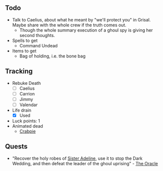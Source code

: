 ## Todo

- Talk to Caelius, about what he meant by "we'll protect you" in Grisal. Maybe share with the whole crew if the truth comes out.
	- Though the whole summary execution of a ghoul spy is giving her second thoughts.
- Spells to get
	- Command Undead
- Items to get
	- Bag of holding, i.e. the bone bag
## Tracking

- Rebuke Death
	- [ ] Caelius
	- [ ] Carrion
	- [ ] Jimmy
	- [ ] Valendar
- Life drain
	- [x] Used
- Luck points: 1
- Animated dead
	- [Crabpie](NPCs/Crabpie.md)
## Quests

- "Recover the holy robes of [Sister Adeline](NPCs/Sister%20Adeline.md), use it to stop the Dark Wedding, and then defeat the leader of the ghoul uprising" - [The Oracle](NPCs/The%20Oracle.md)